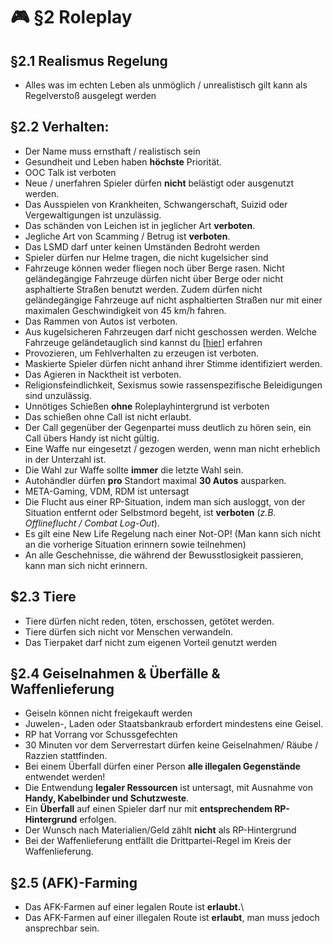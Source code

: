 
# 🎮 §2 Roleplay

## §2.1 Realismus Regelung

- Alles was im echten Leben als unmöglich / unrealistisch gilt kann als Regelverstoß ausgelegt werden

## §2.2 Verhalten:

- Der Name muss ernsthaft / realistisch sein
- Gesundheit und Leben haben **höchste** Priorität.
- OOC Talk ist verboten
- Neue / unerfahren Spieler dürfen **nicht** belästigt oder ausgenutzt werden.
- Das Ausspielen von Krankheiten, Schwangerschaft, Suizid oder Vergewaltigungen ist unzulässig.
- Das schänden von Leichen ist in jeglicher Art **verboten**.
- Jegliche Art von Scamming / Betrug ist **verboten**.
- Das LSMD darf unter keinen Umständen Bedroht werden
- Spieler dürfen nur Helme tragen, die nicht kugelsicher sind
- Fahrzeuge können weder fliegen noch über Berge rasen. Nicht geländegängige Fahrzeuge dürfen nicht über Berge oder nicht asphaltierte Straßen benutzt werden. Zudem dürfen nicht geländegängige Fahrzeuge auf nicht asphaltierten Straßen nur mit einer maximalen Geschwindigkeit von 45 km/h fahren.
- Das Rammen von Autos ist verboten.
- Aus kugelsicheren Fahrzeugen darf nicht geschossen werden.
Welche Fahrzeuge geländetauglich sind kannst du \[[hier](../../erklaerung/Fahrzeuge.md)] erfahren
- Provozieren, um Fehlverhalten zu erzeugen ist verboten.
- Maskierte Spieler dürfen nicht anhand ihrer Stimme identifiziert werden.
- Das Agieren in Nacktheit ist verboten.
- Religionsfeindlichkeit, Sexismus sowie rassenspezifische Beleidigungen sind unzulässig.
- Unnötiges Schießen **ohne** Roleplayhintergrund ist verboten
- Das schießen ohne Call ist nicht erlaubt.
- Der Call gegenüber der Gegenpartei muss deutlich zu hören sein, ein Call übers Handy ist nicht gültig.
- Eine Waffe nur eingesetzt / gezogen werden, wenn man nicht erheblich in der Unterzahl ist. 
- Die Wahl zur Waffe sollte **immer** die letzte Wahl sein. 
- Autohändler dürfen **pro** Standort maximal **30 Autos** ausparken.
- META-Gaming, VDM, RDM ist untersagt
- Die Flucht aus einer RP-Situation, indem man sich ausloggt, von der Situation entfernt oder Selbstmord begeht, ist **verboten** (_z.B. Offlineflucht / Combat Log-Out_).
- Es gilt eine New Life Regelung nach einer Not-OP! (Man kann sich nicht an die vorherige Situation erinnern sowie teilnehmen) 
- An alle Geschehnisse, die während der Bewusstlosigkeit passieren, kann man sich nicht erinnern.

## $2.3 Tiere
- Tiere dürfen nicht reden, töten, erschossen, getötet werden.
- Tiere dürfen sich nicht vor Menschen verwandeln. 
- Das Tierpaket darf nicht zum eigenen Vorteil genutzt werden

## §2.4 Geiselnahmen & Überfälle & Waffenlieferung

- Geiseln können nicht freigekauft werden
- Juwelen-, Laden oder Staatsbankraub erfordert mindestens eine Geisel.
- RP hat Vorrang vor Schussgefechten
- 30 Minuten vor dem Serverrestart dürfen keine Geiselnahmen/ Räube / Razzien stattfinden.
- Bei einem Überfall dürfen einer Person **alle illegalen Gegenstände** entwendet werden!
- Die Entwendung **legaler Ressourcen** ist untersagt, mit Ausnahme von **Handy, Kabelbinder und Schutzweste**.
- Ein **Überfall** auf einen Spieler darf nur mit **entsprechendem RP-Hintergrund** erfolgen. 
- Der Wunsch nach Materialien/Geld zählt **nicht** als RP-Hintergrund
- Bei der Waffenlieferung entfällt die Drittpartei-Regel im Kreis der Waffenlieferung.

## §2.5 (AFK)-Farming

- Das AFK-Farmen auf einer legalen Route ist **erlaubt.**\
- Das AFK-Farmen auf einer illegalen Route ist **erlaubt**, man muss jedoch ansprechbar sein.
